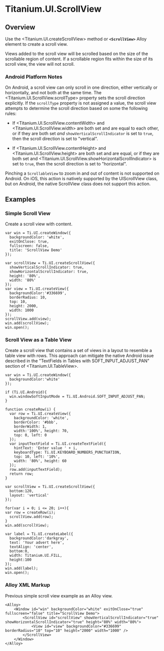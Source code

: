# Titanium.UI.ScrollView

<TypeHeader/>

## Overview

Use the <Titanium.UI.createScrollView> method or **`<ScrollView>`** Alloy element to create a scroll view.

Views added to the scroll view will be scrolled based on the size of the scrollable region of
content. If a scrollable region fits within the size of its scroll view, the view will not
scroll.

### Android Platform Notes

On Android, a scroll view can only scroll in one direction, either vertically or horizontally,
and not both at the same time. The <Titanium.UI.ScrollView.scrollType> property sets the scroll
direction explicitly. If the `scrollType` property is not assigned a value, the scroll view
attempts to determine the scroll direction based on some the following rules:

* If <Titanium.UI.ScrollView.contentWidth> and <Titanium.UI.ScrollView.width> are both
set and are equal to each other, or if they are both set
*and* `showVerticalScrollIndicator` is set to `true`, then the scroll direction is set to
"vertical".

* If <Titanium.UI.ScrollView.contentHeight> and <Titanium.UI.ScrollView.height> are
both set and are equal, or if they are both set and <Titanium.UI.ScrollView.showHorizontalScrollIndicator> is set to
`true`, then the scroll direction is set to "horizontal".

Pinching a `ScrollableView` to zoom in and out of content is not supported on Android. On iOS, this action
is natively supported by the UIScrollView class, but on Android, the native ScrollView class does
not support this action.

## Examples

### Simple Scroll View

Create a scroll view with content.

    var win = Ti.UI.createWindow({
      backgroundColor: 'white',
      exitOnClose: true,
      fullscreen: false,
      title: 'ScrollView Demo'
    });

    var scrollView = Ti.UI.createScrollView({
      showVerticalScrollIndicator: true,
      showHorizontalScrollIndicator: true,
      height: '80%',
      width: '80%'
    });
    var view = Ti.UI.createView({
      backgroundColor:'#336699',
      borderRadius: 10,
      top: 10,
      height: 2000,
      width: 1000
    });
    scrollView.add(view);
    win.add(scrollView);
    win.open();

### Scroll View as a Table View

Create a scroll view that contains a set of views in a layout to resemble a table view with
rows. This approach can mitigate the native Android issue described in the "TextFields in
Tables with SOFT_INPUT_ADJUST_PAN" section of <Titanium.UI.TableView>.

    var win = Ti.UI.createWindow({
      backgroundColor:'white'
    });

    if (Ti.UI.Android){
      win.windowSoftInputMode = Ti.UI.Android.SOFT_INPUT_ADJUST_PAN;
    }

    function createRow(i) {
      var row = Ti.UI.createView({
        backgroundColor: 'white',
        borderColor: '#bbb',
        borderWidth: 1,
        width:'100%', height: 70,
        top: 0, left: 0
      });
      var inputTextField = Ti.UI.createTextField({
        hintText: 'Enter value ' + i,
        keyboardType: Ti.UI.KEYBOARD_NUMBERS_PUNCTUATION,
        top: 10, left: '10%',
        width: '80%', height: 60
      });
      row.add(inputTextField);
      return row;
    }

    var scrollView = Ti.UI.createScrollView({
      bottom:120,
      layout: 'vertical'
    });

    for(var i = 0; i <= 20; i++){
    var row = createRow(i);
      scrollView.add(row);
    }
    win.add(scrollView);

    var label = Ti.UI.createLabel({
      backgroundColor:'darkgray',
      text: 'Your advert here',
      textAlign: 'center',
      bottom:0,
      width: Titanium.UI.FILL,
      height:100
    });
    win.add(label);
    win.open();

### Alloy XML Markup

Previous simple scroll view example as an Alloy view.

    <Alloy>
        <Window id="win" backgroundColor="white" exitOnClose="true" fullscreen="false" title="ScrollView Demo">
            <ScrollView id="scrollView" showVerticalScrollIndicator="true" showHorizontalScrollIndicator="true" height="80%" width="80%">
                <View id="view" backgroundColor="#336699" borderRadius="10" top="10" height="2000" width="1000" />
            </ScrollView>
        </Window>
    </Alloy>

<ApiDocs/>
